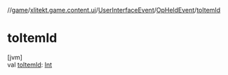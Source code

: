 //[game](../../../../index.md)/[xlitekt.game.content.ui](../../index.md)/[UserInterfaceEvent](../index.md)/[OpHeldEvent](index.md)/[toItemId](to-item-id.md)

# toItemId

[jvm]\
val [toItemId](to-item-id.md): [Int](https://kotlinlang.org/api/latest/jvm/stdlib/kotlin/-int/index.html)
